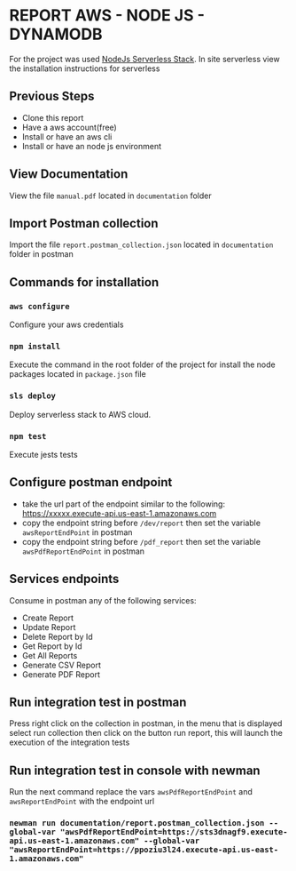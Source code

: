 # REPORT AWS - NODE JS - DYNAMODB 
For the project was used [NodeJs Serverless Stack](https://www.serverless.com/framework/docs/providers/aws/examples/hello-world/node).
In site serverless view the installation instructions for serverless
## Previous Steps
- Clone this report
- Have a aws account(free)
- Install or have an aws cli
- Install or have an node js environment
## View Documentation 
View the file `manual.pdf` located in `documentation` folder
## Import Postman collection
Import the file `report.postman_collection.json` located in `documentation` folder in postman 
## Commands for installation
### `aws configure`
Configure your aws credentials
### `npm install`
Execute the command in the root folder of the project for install the node packages located in `package.json` file
### `sls deploy`
Deploy serverless stack to AWS cloud.
### `npm test`
Execute jests tests
## Configure postman endpoint
- take the url part of the endpoint similar to the following:
https://xxxxx.execute-api.us-east-1.amazonaws.com
- copy the endpoint string before `/dev/report` then set the variable `awsReportEndPoint` in postman 
- copy the endpoint string before  `/pdf_report` then set the variable `awsPdfReportEndPoint` in postman
## Services endpoints
Consume in postman any of the following services:
- Create Report
- Update Report
- Delete Report by Id
- Get Report by Id
- Get All Reports
- Generate CSV Report
- Generate PDF Report
## Run integration test in postman
Press right click on the collection in postman, in the menu that is displayed select run collection
then click on the button run report, this will launch the execution of the integration tests
## Run integration test in console with newman
Run the next command
replace the vars `awsPdfReportEndPoint` and `awsReportEndPoint` with the endpoint url
### `newman run documentation/report.postman_collection.json --global-var "awsPdfReportEndPoint=https://sts3dnagf9.execute-api.us-east-1.amazonaws.com" --global-var "awsReportEndPoint=https://ppoziu3l24.execute-api.us-east-1.amazonaws.com"`   

